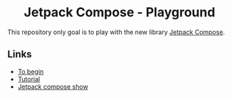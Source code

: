 <h1 align="center">Jetpack Compose - Playground</h1>

This repository only goal is to play with the new library [Jetpack Compose](https://developer.android.com/jetpack/compose).

## Links

- [To begin](https://developer.android.com/jetpack/compose/documentation)
- [Tutorial](https://developer.android.com/jetpack/compose/tutorial)
- [Jetpack compose show](https://www.youtube.com/watch?v=vRjJAWh6JPE&list=PLWz5rJ2EKKc98J4VE1glWGt5b90VfXZ1e&index=1)

